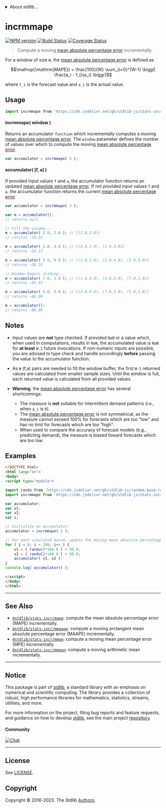 <!--

@license Apache-2.0

Copyright (c) 2018 The Stdlib Authors.

Licensed under the Apache License, Version 2.0 (the "License");
you may not use this file except in compliance with the License.
You may obtain a copy of the License at

   http://www.apache.org/licenses/LICENSE-2.0

Unless required by applicable law or agreed to in writing, software
distributed under the License is distributed on an "AS IS" BASIS,
WITHOUT WARRANTIES OR CONDITIONS OF ANY KIND, either express or implied.
See the License for the specific language governing permissions and
limitations under the License.

-->


<details>
  <summary>
    About stdlib...
  </summary>
  <p>We believe in a future in which the web is a preferred environment for numerical computation. To help realize this future, we've built stdlib. stdlib is a standard library, with an emphasis on numerical and scientific computation, written in JavaScript (and C) for execution in browsers and in Node.js.</p>
  <p>The library is fully decomposable, being architected in such a way that you can swap out and mix and match APIs and functionality to cater to your exact preferences and use cases.</p>
  <p>When you use stdlib, you can be absolutely certain that you are using the most thorough, rigorous, well-written, studied, documented, tested, measured, and high-quality code out there.</p>
  <p>To join us in bringing numerical computing to the web, get started by checking us out on <a href="https://github.com/stdlib-js/stdlib">GitHub</a>, and please consider <a href="https://opencollective.com/stdlib">financially supporting stdlib</a>. We greatly appreciate your continued support!</p>
</details>

# incrmmape

[![NPM version][npm-image]][npm-url] [![Build Status][test-image]][test-url] [![Coverage Status][coverage-image]][coverage-url] <!-- [![dependencies][dependencies-image]][dependencies-url] -->

> Compute a moving [mean absolute percentage error][mean-absolute-percentage-error] incrementally.

<section class="intro">

For a window of size `W`, the [mean absolute percentage error][mean-absolute-percentage-error] is defined as

<!-- <equation class="equation" label="eq:mean_absolute_percentage_error" align="center" raw="\operatorname{MAPE}  = \frac{100}{W} \sum_{i=0}^{W-1} \biggl| \frac{a_i - f_i}{a_i} \biggr|" alt="Equation for the mean absolute percentage error."> -->

```math
\mathop{\mathrm{MAPE}}  = \frac{100}{W} \sum_{i=0}^{W-1} \biggl| \frac{a_i - f_i}{a_i} \biggr|
```

<!-- <div class="equation" align="center" data-raw-text="\operatorname{MAPE}  = \frac{100}{W} \sum_{i=0}^{W-1} \biggl| \frac{a_i - f_i}{a_i} \biggr|" data-equation="eq:mean_absolute_percentage_error">
    <img src="https://cdn.jsdelivr.net/gh/stdlib-js/stdlib@f13330c8d3bb837438b30381f6cd70dbccd4837c/lib/node_modules/@stdlib/stats/incr/mmape/docs/img/equation_mean_absolute_percentage_error.svg" alt="Equation for the mean absolute percentage error.">
    <br>
</div> -->

<!-- </equation> -->

where `f_i` is the forecast value and `a_i` is the actual value.

</section>

<!-- /.intro -->



<section class="usage">

## Usage

```javascript
import incrmmape from 'https://cdn.jsdelivr.net/gh/stdlib-js/stats-incr-mmape@esm/index.mjs';
```

#### incrmmape( window )

Returns an accumulator `function` which incrementally computes a moving [mean absolute percentage error][mean-absolute-percentage-error]. The `window` parameter defines the number of values over which to compute the moving [mean absolute percentage error][mean-absolute-percentage-error].

```javascript
var accumulator = incrmmape( 3 );
```

#### accumulator( \[f, a] )

If provided input values `f` and `a`, the accumulator function returns an updated [mean absolute percentage error][mean-absolute-percentage-error]. If not provided input values `f` and `a`, the accumulator function returns the current [mean absolute percentage error][mean-absolute-percentage-error].

```javascript
var accumulator = incrmmape( 3 );

var m = accumulator();
// returns null

// Fill the window...
m = accumulator( 2.0, 3.0 ); // [(2.0,3.0)]
// returns ~33.33

m = accumulator( 1.0, 4.0 ); // [(2.0,3.0), (1.0,4.0)]
// returns ~54.17

m = accumulator( 3.0, 9.0 ); // [(2.0,3.0), (1.0,4.0), (3.0,9.0)]
// returns ~58.33

// Window begins sliding...
m = accumulator( 7.0, 3.0 ); // [(1.0,4.0), (3.0,9.0), (7.0,3.0)]
// returns ~91.67

m = accumulator( 5.0, 3.0 ); // [(3.0,9.0), (7.0,3.0), (5.0,3.0)]
// returns ~88.89

m = accumulator();
// returns ~88.89
```

</section>

<!-- /.usage -->

<section class="notes">

## Notes

-   Input values are **not** type checked. If provided `NaN` or a value which, when used in computations, results in `NaN`, the accumulated value is `NaN` for **at least** `W-1` future invocations. If non-numeric inputs are possible, you are advised to type check and handle accordingly **before** passing the value to the accumulator function.

-   As `W` (f,a) pairs are needed to fill the window buffer, the first `W-1` returned values are calculated from smaller sample sizes. Until the window is full, each returned value is calculated from all provided values.  

-   **Warning**: the [mean absolute percentage error][mean-absolute-percentage-error]  has several shortcomings: 

    -   The measure is **not** suitable for intermittent demand patterns (i.e., when `a_i` is `0`).
    -   The [mean absolute percentage error][mean-absolute-percentage-error] is not symmetrical, as the measure cannot exceed 100% for forecasts which are too "low" and has no limit for forecasts which are too "high".
    -   When used to compare the accuracy of forecast models (e.g., predicting demand), the measure is biased toward forecasts which are too low.

</section>

<!-- /.notes -->

<section class="examples">

## Examples

<!-- eslint no-undef: "error" -->

```html
<!DOCTYPE html>
<html lang="en">
<body>
<script type="module">

import randu from 'https://cdn.jsdelivr.net/gh/stdlib-js/random-base-randu@esm/index.mjs';
import incrmmape from 'https://cdn.jsdelivr.net/gh/stdlib-js/stats-incr-mmape@esm/index.mjs';

var accumulator;
var v1;
var v2;
var i;

// Initialize an accumulator:
accumulator = incrmmape( 5 );

// For each simulated datum, update the moving mean absolute percentage error...
for ( i = 0; i < 100; i++ ) {
    v1 = ( randu()*100.0 ) + 50.0;
    v2 = ( randu()*100.0 ) + 50.0;
    accumulator( v1, v2 );
}
console.log( accumulator() );

</script>
</body>
</html>
```

</section>

<!-- /.examples -->

<!-- Section for related `stdlib` packages. Do not manually edit this section, as it is automatically populated. -->

<section class="related">

* * *

## See Also

-   <span class="package-name">[`@stdlib/stats-incr/mape`][@stdlib/stats/incr/mape]</span><span class="delimiter">: </span><span class="description">compute the mean absolute percentage error (MAPE) incrementally.</span>
-   <span class="package-name">[`@stdlib/stats-incr/mmaape`][@stdlib/stats/incr/mmaape]</span><span class="delimiter">: </span><span class="description">compute a moving arctangent mean absolute percentage error (MAAPE) incrementally.</span>
-   <span class="package-name">[`@stdlib/stats-incr/mmpe`][@stdlib/stats/incr/mmpe]</span><span class="delimiter">: </span><span class="description">compute a moving mean percentage error (MPE) incrementally.</span>
-   <span class="package-name">[`@stdlib/stats-incr/mmean`][@stdlib/stats/incr/mmean]</span><span class="delimiter">: </span><span class="description">compute a moving arithmetic mean incrementally.</span>

</section>

<!-- /.related -->

<!-- Section for all links. Make sure to keep an empty line after the `section` element and another before the `/section` close. -->


<section class="main-repo" >

* * *

## Notice

This package is part of [stdlib][stdlib], a standard library with an emphasis on numerical and scientific computing. The library provides a collection of robust, high performance libraries for mathematics, statistics, streams, utilities, and more.

For more information on the project, filing bug reports and feature requests, and guidance on how to develop [stdlib][stdlib], see the main project [repository][stdlib].

#### Community

[![Chat][chat-image]][chat-url]

---

## License

See [LICENSE][stdlib-license].


## Copyright

Copyright &copy; 2016-2023. The Stdlib [Authors][stdlib-authors].

</section>

<!-- /.stdlib -->

<!-- Section for all links. Make sure to keep an empty line after the `section` element and another before the `/section` close. -->

<section class="links">

[npm-image]: http://img.shields.io/npm/v/@stdlib/stats-incr-mmape.svg
[npm-url]: https://npmjs.org/package/@stdlib/stats-incr-mmape

[test-image]: https://github.com/stdlib-js/stats-incr-mmape/actions/workflows/test.yml/badge.svg?branch=main
[test-url]: https://github.com/stdlib-js/stats-incr-mmape/actions/workflows/test.yml?query=branch:main

[coverage-image]: https://img.shields.io/codecov/c/github/stdlib-js/stats-incr-mmape/main.svg
[coverage-url]: https://codecov.io/github/stdlib-js/stats-incr-mmape?branch=main

<!--

[dependencies-image]: https://img.shields.io/david/stdlib-js/stats-incr-mmape.svg
[dependencies-url]: https://david-dm.org/stdlib-js/stats-incr-mmape/main

-->

[chat-image]: https://img.shields.io/gitter/room/stdlib-js/stdlib.svg
[chat-url]: https://app.gitter.im/#/room/#stdlib-js_stdlib:gitter.im

[stdlib]: https://github.com/stdlib-js/stdlib

[stdlib-authors]: https://github.com/stdlib-js/stdlib/graphs/contributors

[umd]: https://github.com/umdjs/umd
[es-module]: https://developer.mozilla.org/en-US/docs/Web/JavaScript/Guide/Modules

[deno-url]: https://github.com/stdlib-js/stats-incr-mmape/tree/deno
[umd-url]: https://github.com/stdlib-js/stats-incr-mmape/tree/umd
[esm-url]: https://github.com/stdlib-js/stats-incr-mmape/tree/esm
[branches-url]: https://github.com/stdlib-js/stats-incr-mmape/blob/main/branches.md

[stdlib-license]: https://raw.githubusercontent.com/stdlib-js/stats-incr-mmape/main/LICENSE

[mean-absolute-percentage-error]: https://en.wikipedia.org/wiki/Mean_absolute_percentage_error

<!-- <related-links> -->

[@stdlib/stats/incr/mape]: https://github.com/stdlib-js/stats-incr-mape/tree/esm

[@stdlib/stats/incr/mmaape]: https://github.com/stdlib-js/stats-incr-mmaape/tree/esm

[@stdlib/stats/incr/mmpe]: https://github.com/stdlib-js/stats-incr-mmpe/tree/esm

[@stdlib/stats/incr/mmean]: https://github.com/stdlib-js/stats-incr-mmean/tree/esm

<!-- </related-links> -->

</section>

<!-- /.links -->
